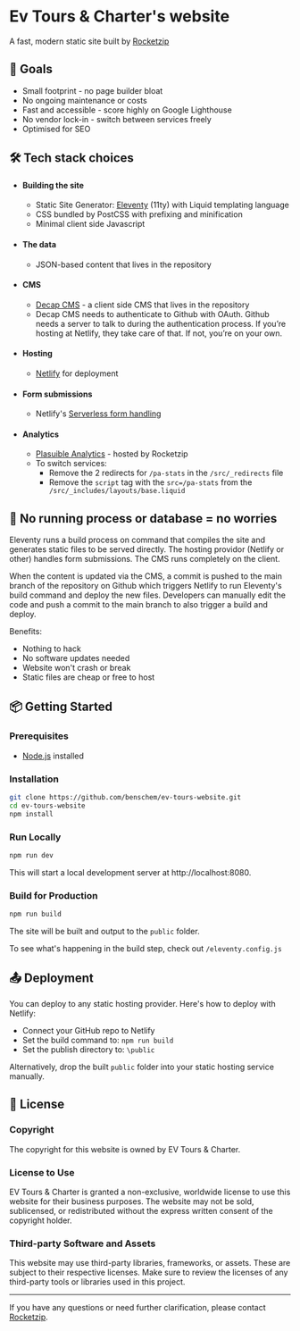# Ev Tours & Charter's website

A fast, modern static site built by [Rocketzip](https://rocketzip.com.au)

## 🎯 Goals

- Small footprint - no page builder bloat
- No ongoing maintenance or costs
- Fast and accessible - score highly on Google Lighthouse
- No vendor lock-in - switch between services freely
- Optimised for SEO

## 🛠 Tech stack choices

- #### Building the site

  - Static Site Generator: [Eleventy](https://www.11ty.dev/) (11ty) with Liquid templating language
  - CSS bundled by PostCSS with prefixing and minification
  - Minimal client side Javascript

- #### The data

  - JSON-based content that lives in the repository

- #### CMS

  - [Decap CMS](https://decapcms.org/docs/intro/) - a client side CMS that lives in the repository
  - Decap CMS needs to authenticate to Github with OAuth. Github needs a server to talk to during the authentication process. If you’re hosting at Netlify, they take care of that. If not, you’re on your own.

- #### Hosting

  - [Netlify](https://www.netlify.com/) for deployment

- #### Form submissions

  - Netlify's [Serverless form handling](https://docs.netlify.com/forms/setup/)

- #### Analytics
  - [Plasuible Analytics](https://plausible.io) - hosted by Rocketzip
  - To switch services:
    - Remove the 2 redirects for `/pa-stats` in the `/src/_redirects` file
    - Remove the `script` tag with the `src=/pa-stats` from the `/src/_includes/layouts/base.liquid`
      > </script>

## 🚫 No running process or database = no worries

Eleventy runs a build process on command that compiles the site and generates static files to be served directly. The hosting providor (Netlify or other) handles form submissions. The CMS runs completely on the client.

When the content is updated via the CMS, a commit is pushed to the main branch of the repository on Github which triggers Netlify to run Eleventy's build command and deploy the new files. Developers can manually edit the code and push a commit to the main branch to also trigger a build and deploy.

Benefits:

- Nothing to hack
- No software updates needed
- Website won't crash or break
- Static files are cheap or free to host

## 📦 Getting Started

### Prerequisites

- [Node.js](https://nodejs.org/) installed

### Installation

```bash
git clone https://github.com/benschem/ev-tours-website.git
cd ev-tours-website
npm install
```

### Run Locally

```bash
npm run dev
```

This will start a local development server at http://localhost:8080.

### Build for Production

```bash
npm run build
```

The site will be built and output to the `public` folder.

To see what's happening in the build step, check out `/eleventy.config.js`

## 📤 Deployment

You can deploy to any static hosting provider. Here's how to deploy with Netlify:

- Connect your GitHub repo to Netlify
- Set the build command to: `npm run build`
- Set the publish directory to: `\public`

Alternatively, drop the built `public` folder into your static hosting service manually.

## 📝 License

### Copyright

The copyright for this website is owned by EV Tours & Charter.

### License to Use

EV Tours & Charter is granted a non-exclusive, worldwide license to use this website for their business purposes. The website may not be sold, sublicensed, or redistributed without the express written consent of the copyright holder.

### Third-party Software and Assets

This website may use third-party libraries, frameworks, or assets. These are subject to their respective licenses. Make sure to review the licenses of any third-party tools or libraries used in this project.

---

If you have any questions or need further clarification, please contact [Rocketzip](https://rocketzip.com.au).
